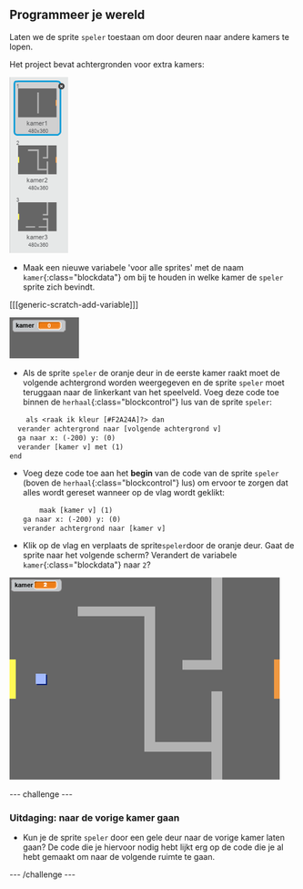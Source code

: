 ## Programmeer je wereld

Laten we de sprite `speler` toestaan om door deuren naar andere kamers te lopen.

Het project bevat achtergronden voor extra kamers:

![screenshot](images/world-backdrops.png)

+ Maak een nieuwe variabele 'voor alle sprites' met de naam `kamer`{:class="blockdata"} om bij te houden in welke kamer de `speler` sprite zich bevindt.

[[[generic-scratch-add-variable]]]

![screenshot](images/world-room.png)

+ Als de sprite `speler` de oranje deur in de eerste kamer raakt moet de volgende achtergrond worden weergegeven en de sprite `speler` moet teruggaan naar de linkerkant van het speelveld. Voeg deze code toe binnen de `herhaal`{:class="blockcontrol"} lus van de sprite `speler`:

```blocks
    als <raak ik kleur [#F2A24A]?> dan 
  verander achtergrond naar [volgende achtergrond v]
  ga naar x: (-200) y: (0)
  verander [kamer v] met (1)
end
```

+ Voeg deze code toe aan het **begin** van de code van de sprite `speler ` (boven de `herhaal`{:class="blockcontrol"} lus) om ervoor te zorgen dat alles wordt gereset wanneer op de vlag wordt geklikt:
    
    ```blocks
        maak [kamer v] (1)
    ga naar x: (-200) y: (0)
    verander achtergrond naar [kamer v]
    ```

+ Klik op de vlag en verplaats de sprite` speler `door de oranje deur. Gaat de sprite naar het volgende scherm? Verandert de variabele `kamer`{:class="blockdata"} naar `2`?

![screenshot](images/world-room-test.png)

\--- challenge \---

### Uitdaging: naar de vorige kamer gaan

+ Kun je de sprite `speler` door een gele deur naar de vorige kamer laten gaan? De code die je hiervoor nodig hebt lijkt erg op de code die je al hebt gemaakt om naar de volgende ruimte te gaan.

\--- /challenge \---